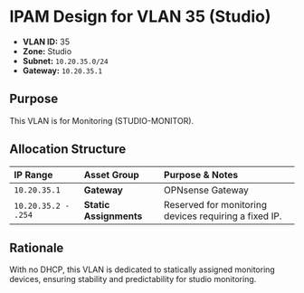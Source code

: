 # IPAM Design for VLAN 35 (Studio)

- **VLAN ID:** 35
- **Zone:** Studio
- **Subnet:** `10.20.35.0/24`
- **Gateway:** `10.20.35.1`

## Purpose

This VLAN is for Monitoring (STUDIO-MONITOR).

## Allocation Structure

| IP Range | Asset Group | Purpose & Notes |
| :--- | :--- | :--- |
| `10.20.35.1` | **Gateway** | OPNsense Gateway |
| `10.20.35.2 - .254` | **Static Assignments** | Reserved for monitoring devices requiring a fixed IP. |

## Rationale

With no DHCP, this VLAN is dedicated to statically assigned monitoring devices, ensuring stability and predictability for studio monitoring.

